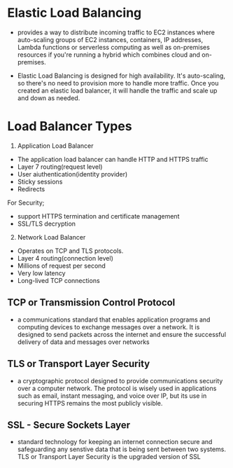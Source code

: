 # Elastic Load Balancing
- provides a way to distribute incoming traffic to EC2 instances where auto-scaling groups of EC2 instances, containers, IP addresses, Lambda functions or serverless computing as well as on-premises resources if you're running a hybrid which combines cloud and on-premises.

- Elastic Load Balancing is designed for high availability.
It's auto-scaling, so there's no need to provision more to handle more traffic. Once you created an elastic load  balancer, it will handle the traffic and scale up and down as needed.

# Load Balancer Types
1. Application Load Balancer
- The application load balancer can handle HTTP and HTTPS traffic
- Layer 7 routing(request level)
- User aiuthentication(identity provider)
- Sticky sessions
- Redirects

For Security;
- support HTTPS termination and certificate management
- SSL/TLS decryption


2. Network Load Balancer
- Operates on TCP and TLS protocols.
- Layer 4 routing(connection level)
- Millions of request per second
- Very low latency
- Long-lived TCP connections

## TCP or Transmission Control Protocol
- a communications standard that enables application programs and computing devices to exchange messages over a network. It is designed to send packets across the internet and ensure the successful delivery of data and messages over networks

## TLS or Transport Layer Security
- a cryptographic protocol designed to provide communications security over a computer network. The protocol is wisely used in applications such as email, instant messaging, and voice over IP, but its use in securing HTTPS remains the most publicly visible.

## SSL - Secure Sockets Layer
- standard  technology for keeping an internet connection secure and safeguarding any senstive data that is being sent between two systems.
TLS or Transport Layer Security is the upgraded version of SSL
